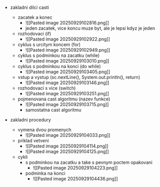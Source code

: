 - zakladni dilci casti
	- zacatek a konec
		- ![[Pasted image 20250929102816.png]]
		- jeden zacatek, vice koncu muze byt, ale je lepsi kdyz je jeden
	- rozhodovaci (if)
		- ![[Pasted image 20250929102922.png]]
	- cyklus s urcitym koncem (for)
		- ![[Pasted image 20250929102949.png]]
	- cyklus s podminkou na zacatku (while)
		- ![[Pasted image 20250929103010.png]]
	- cyklus s podminkou na konci (do while)
		- ![[Pasted image 20250929103405.png]]
	- vstup a vystup (sc.nextLine(), System.out.println(), return)
		- ![[Pasted image 20250929103146.png]]
	- rozhodovaci s vice (switch)
		- ![[Pasted image 20250929103251.png]]
	- pojmenovana cast algoritmu (nazev funkce)
		- ![[Pasted image 20250929103715.png]]
		- samostatna cast algoritmu

- zakladni procedury
	- vymena dvou promenych
		- ![[Pasted image 20250929104033.png]]
	- priklad vetveni
		- ![[Pasted image 20250929104114.png]]
		- ![[Pasted image 20250929104125.png]]
	- cykli
		- s podminkou na zacatku a take s pevnym poctem opakovani
			- ![[Pasted image 20250929104223.png]]
		- podminka na konci
			- ![[Pasted image 20250929104436.png]]
